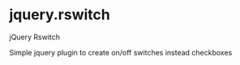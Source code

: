 jquery.rswitch
==============

jQuery Rswitch

Simple jquery plugin to create on/off switches instead checkboxes
